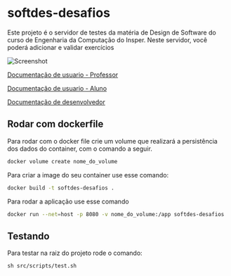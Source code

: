 # softdes-desafios

Este projeto é o servidor de testes da matéria de Design de Software do curso de Engenharia da Computação do Insper. Neste servidor, você poderá adicionar e validar exercícios

![Screenshot]()

[Documentação de usuario - Professor](https://warlenrodrigues.github.io/softdes-desafios/professor/)

[Documentação de usuario - Aluno](https://warlenrodrigues.github.io/softdes-desafios/aluno/)

[Documentação de desenvolvedor](https://warlenrodrigues.github.io/softdes-desafios/desenvolvedor/)

## Rodar com dockerfile

Para rodar com o docker file crie um volume que realizará a persistência dos dados do container, com o comando a seguir.

``` sh
docker volume create nome_do_volume

```
Para criar a image do seu container use esse comando:

``` sh
docker build -t softdes-desafios .

```

Para rodar a aplicação use esse comando

``` sh
docker run --net=host -p 8080 -v nome_do_volume:/app softdes-desafios

```

## Testando

Para testar na raiz do projeto rode o comando:

```
sh src/scripts/test.sh
```